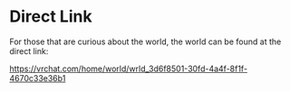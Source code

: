 # Direct Link
For those that are curious about the world, the world can be found at the direct link:

https://vrchat.com/home/world/wrld_3d6f8501-30fd-4a4f-8f1f-4670c33e36b1
